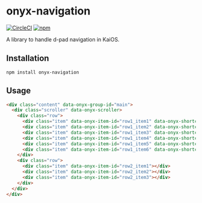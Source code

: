 # onyx-navigation

[![CircleCI](https://circleci.com/gh/garredow/onyx-navigation/tree/main.svg?style=svg)](https://circleci.com/gh/garredow/onyx-navigation/tree/main)
[![npm](https://img.shields.io/npm/v/onyx-navigation.svg)](https://www.npmjs.com/package/onyx-navigation)

A library to handle d-pad navigation in KaiOS.

## Installation

```
npm install onyx-navigation
```

## Usage

```html
<div class="content" data-onyx-group-id="main">
  <div class="scroller" data-onyx-scroller>
    <div class="row">
      <div class="item" data-onyx-item-id="row1_item1" data-onyx-shortcut="1"></div>
      <div class="item" data-onyx-item-id="row1_item2" data-onyx-shortcut="2"></div>
      <div class="item" data-onyx-item-id="row1_item3" data-onyx-shortcut="3"></div>
      <div class="item" data-onyx-item-id="row1_item4" data-onyx-shortcut="4"></div>
      <div class="item" data-onyx-item-id="row1_item5" data-onyx-shortcut="5"></div>
      <div class="item" data-onyx-item-id="row1_item6" data-onyx-shortcut="6"></div>
    </div>
    <div class="row">
      <div class="item" data-onyx-item-id="row2_item1"></div>
      <div class="item" data-onyx-item-id="row2_item2"></div>
      <div class="item" data-onyx-item-id="row2_item3"></div>
    </div>
  </div>
</div>
```
